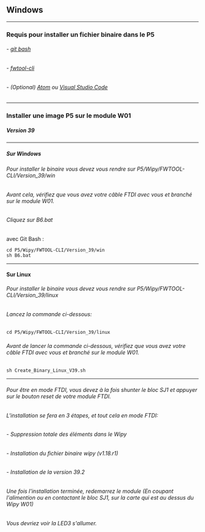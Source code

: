 ## Windows
-----
### Requis pour installer un fichier binaire dans le P5
###### - [git bash](https://gitforwindows.org/)
###### - [fwtool-cli](https://docs.pycom.io/advance/cli/)
###### - (Optional) [Atom](https://atom.io/) ou [Visual Studio Code](https://code.visualstudio.com/Download)

-----

### Installer une image P5 sur le module W01

##### Version 39
-----
##### Sur Windows
###### Pour installer le binaire vous devez vous rendre sur P5/Wipy/FWTOOL-CLI/Version_39/win
###### Avant cela, vérifiez que vous avez votre câble FTDI avec vous et branché sur le module W01.
###### Cliquez sur B6.bat
avec Git Bash :
```
cd P5/Wipy/FWTOOL-CLI/Version_39/win
sh B6.bat
```
-----
#### Sur Linux
###### Pour installer le binaire vous devez vous rendre sur P5/Wipy/FWTOOL-CLI/Version_39/linux
###### Lancez la commande ci-dessous:
```
cd P5/Wipy/FWTOOL-CLI/Version_39/linux
```
###### Avant de lancer la commande ci-dessous, vérifiez que vous avez votre câble FTDI avec vous et branché sur le module W01.
```
sh Create_Binary_Linux_V39.sh
```
-----
###### Pour être en mode FTDI, vous devez à la fois shunter le bloc SJ1 et appuyer sur le bouton reset de votre module FTDI.

###### L'installation se fera en 3 étapes, et tout cela en mode FTDI:
###### - Suppression totale des éléments dans le Wipy
###### - Installation du fichier binaire wipy (v1.18.r1)
###### - Installation de la version 39.2
###### Une fois l'installation terminée, redemarrez le module (En coupant l'alimention ou en contactant le bloc SJ1, sur la carte qui est au dessus du Wipy W01)
###### Vous devriez voir la LED3 s'allumer.

